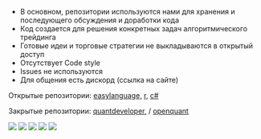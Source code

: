 * В основном, репозитории используются нами для хранения и последующего обсуждения и доработки кода
* Код создается для решения конкретных задач алгоритмического трейдинга 
* Готовые идеи и торговые стратегии не выкладываются в открытый доступ
* Отсутствует Code style
* Issues не используются
* Для общения есть дискорд (ссылка на сайте)

Открытые репозитории: 
<a href="https://github.com/Ragve-hub/EasyLanguage-code" target="">easylanguage,</a> 
<a href="https://github.com/Ragve-hub/R-code " target="">r,</a> 
<a href="https://github.com/Ragve-hub/CSharpe-code " target="">c#</a> 

Закрытые репозитории:
<a href="https://github.com/Ragve-hub/QDevelop-code" target="">quantdeveloper,</a>  / 
<a href="https://github.com/Ragve-hub/Oquant-code" target="">openquant</a>


  ![](https://github-profile-summary-cards.vercel.app/api/cards/profile-details?username=ragve-hub&theme=default)
 ![](https://github-profile-summary-cards.vercel.app/api/cards/stats?username=ragve-hub&theme=default)
 ![](https://github-profile-summary-cards.vercel.app/api/cards/productive-time?username=ragve-hub&theme=default)
 ![](https://github-profile-summary-cards.vercel.app/api/cards/repos-per-language?username=ragve-hub&theme=default)
  ![](https://github-profile-summary-cards.vercel.app/api/cards/most-commit-language?username=ragve-hub&theme=default)


 
